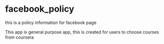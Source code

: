 # facebook_policy
this is a policy information for facebook page

This app is general purpose app,
this is created for users to choose courses from coursera
